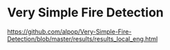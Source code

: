 # Very Simple Fire Detection
https://github.com/alpop/Very-Simple-Fire-Detection/blob/master/results/results_local_eng.html 
